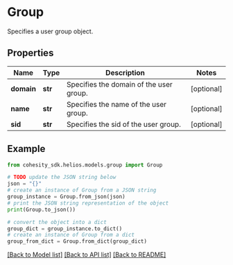 # Group

Specifies a user group object.

## Properties

Name | Type | Description | Notes
------------ | ------------- | ------------- | -------------
**domain** | **str** | Specifies the domain of the user group. | [optional] 
**name** | **str** | Specifies the name of the user group. | [optional] 
**sid** | **str** | Specifies the sid of the user group. | [optional] 

## Example

```python
from cohesity_sdk.helios.models.group import Group

# TODO update the JSON string below
json = "{}"
# create an instance of Group from a JSON string
group_instance = Group.from_json(json)
# print the JSON string representation of the object
print(Group.to_json())

# convert the object into a dict
group_dict = group_instance.to_dict()
# create an instance of Group from a dict
group_from_dict = Group.from_dict(group_dict)
```
[[Back to Model list]](../README.md#documentation-for-models) [[Back to API list]](../README.md#documentation-for-api-endpoints) [[Back to README]](../README.md)


